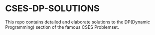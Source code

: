 # CSES-DP-SOLUTIONS
This repo contains detailed and elaborate solutions to the DP(Dynamic Programming) section of the famous CSES Problemset.
